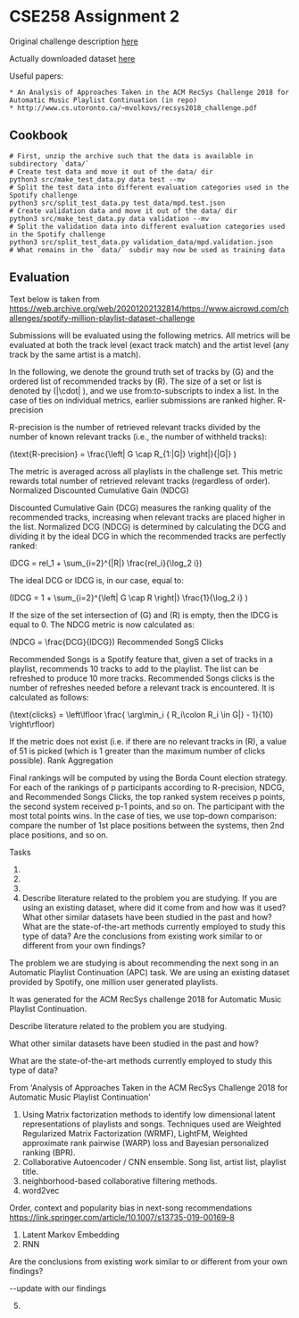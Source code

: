 # CSE258 Assignment 2

Original challenge description [here](https://www.aicrowd.com/challenges/spotify-million-playlist-dataset-challenge)

Actually downloaded dataset [here](https://www.kaggle.com/datasets/himanshuwagh/spotify-million)

Useful papers:

    * An Analysis of Approaches Taken in the ACM RecSys Challenge 2018 for Automatic Music Playlist Continuation (in repo)
    * http://www.cs.utoronto.ca/~mvolkovs/recsys2018_challenge.pdf

## Cookbook

```
# First, unzip the archive such that the data is available in subdirectory `data/`
# Create test data and move it out of the data/ dir
python3 src/make_test_data.py data test --mv
# Split the test data into different evaluation categories used in the Spotify challenge
python3 src/split_test_data.py test_data/mpd.test.json
# Create validation data and move it out of the data/ dir
python3 src/make_test_data.py data validation --mv
# Split the validation data into different evaluation categories used in the Spotify challenge
python3 src/split_test_data.py validation_data/mpd.validation.json
# What remains in the `data/` subdir may now be used as training data
```

## Evaluation

Text below is taken from https://web.archive.org/web/20201202132814/https://www.aicrowd.com/challenges/spotify-million-playlist-dataset-challenge

Submissions will be evaluated using the following metrics. All metrics will be evaluated at both the track level (exact track match) and the artist level (any track by the same artist is a match).

In the following, we denote the ground truth set of tracks by \(G\) and the ordered list of recommended tracks by \(R\). The size of a set or list is denoted by \(|\cdot| \), and we use from:to-subscripts to index a list. In the case of ties on individual metrics, earlier submissions are ranked higher.
R-precision

R-precision is the number of retrieved relevant tracks divided by the number of known relevant tracks (i.e., the number of withheld tracks):

\(\text{R-precision} = \frac{\left| G \cap R_{1:|G|} \right|}{|G|} \)

The metric is averaged across all playlists in the challenge set. This metric rewards total number of retrieved relevant tracks (regardless of order).
Normalized Discounted Cumulative Gain (NDCG)

Discounted Cumulative Gain (DCG) measures the ranking quality of the recommended tracks, increasing when relevant tracks are placed higher in the list. Normalized DCG (NDCG) is determined by calculating the DCG and dividing it by the ideal DCG in which the recommended tracks are perfectly ranked:

\(DCG = rel_1 + \sum_{i=2}^{|R|} \frac{rel_i}{\log_2 i}\)

The ideal DCG or IDCG is, in our case, equal to:

\(IDCG = 1 + \sum_{i=2}^{\left| G \cap R \right|} \frac{1}{\log_2 i} \)

If the size of the set intersection of \(G\) and \(R\) is empty, then the IDCG is equal to 0. The NDCG metric is now calculated as:

\(NDCG = \frac{DCG}{IDCG}\)
Recommended SongS Clicks

Recommended Songs is a Spotify feature that, given a set of tracks in a playlist, recommends 10 tracks to add to the playlist. The list can be refreshed to produce 10 more tracks. Recommended Songs clicks is the number of refreshes needed before a relevant track is encountered. It is calculated as follows:

\(\text{clicks} = \left\lfloor \frac{ \arg\min_i \{ R_i\colon R_i \in G|\} - 1}{10} \right\rfloor\)

If the metric does not exist (i.e. if there are no relevant tracks in \(R\), a value of 51 is picked (which is 1 greater than the maximum number of clicks possible).
Rank Aggregation

Final rankings will be computed by using the Borda Count election strategy. For each of the rankings of p participants according to R-precision, NDCG, and Recommended Songs Clicks, the top ranked system receives p points, the second system received p-1 points, and so on. The participant with the most total points wins. In the case of ties, we use top-down comparison: compare the number of 1st place positions between the systems, then 2nd place positions, and so on.

Tasks

1.
2.
3.
4. Describe literature related to the problem you are studying. If you are using an existing dataset,
   where did it come from and how was it used? What other similar datasets have been studied in
   the past and how? What are the state-of-the-art methods currently employed to study this type
   of data? Are the conclusions from existing work similar to or different from your own findings?

The problem we are studying is about recommending the next song in an Automatic Playlist Continuation (APC) task. We are using an existing dataset provided by Spotify, one million user generated playlists.

It was generated for the ACM RecSys challenge 2018 for Automatic Music Playlist Continuation.

Describe literature related to the problem you are studying.

What other similar datasets have been studied in
the past and how?

What are the state-of-the-art methods currently employed to study this type
of data?

From 'Analysis of Approaches Taken in the ACM RecSys
Challenge 2018 for Automatic Music Playlist Continuation'

1. Using Matrix factorization methods to identify low dimensional latent representations of playlists and songs. Techniques used are Weighted Regularized Matrix Factorization (WRMF), LightFM, Weighted approximate rank pairwise (WARP) loss and Bayesian personalized ranking (BPR).
2. Collaborative Autoencoder / CNN ensemble. Song list, artist list, playlist title.
3. neighborhood-based
   collaborative filtering methods.
4. word2vec

Order, context and popularity bias in next-song recommendations
https://link.springer.com/article/10.1007/s13735-019-00169-8

1. Latent Markov Embedding
2. RNN

Are the conclusions from existing work similar to or different from your own findings?

--update with our findings

5.
